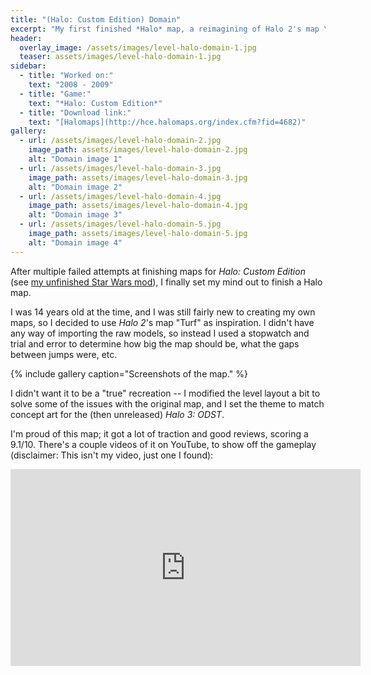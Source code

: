 ```yaml
---
title: "(Halo: Custom Edition) Domain"
excerpt: "My first finished *Halo* map, a reimagining of Halo 2's map \"Turf.\""
header:
  overlay_image: /assets/images/level-halo-domain-1.jpg
  teaser: assets/images/level-halo-domain-1.jpg
sidebar:
  - title: "Worked on:"
    text: "2008 - 2009"
  - title: "Game:"
    text: "*Halo: Custom Edition*"
  - title: "Download link:"
    text: "[Halomaps](http://hce.halomaps.org/index.cfm?fid=4682)"
gallery:
  - url: /assets/images/level-halo-domain-2.jpg
    image_path: assets/images/level-halo-domain-2.jpg
    alt: "Domain image 1"
  - url: /assets/images/level-halo-domain-3.jpg
    image_path: assets/images/level-halo-domain-3.jpg
    alt: "Domain image 2"
  - url: /assets/images/level-halo-domain-4.jpg
    image_path: assets/images/level-halo-domain-4.jpg
    alt: "Domain image 3"
  - url: /assets/images/level-halo-domain-5.jpg
    image_path: assets/images/level-halo-domain-5.jpg
    alt: "Domain image 4"
---
```


After multiple failed attempts at finishing maps for *Halo: Custom Edition* (see [my unfinished Star Wars mod](/models/star-wars)), I finally set my mind out to finish a Halo map.

I was 14 years old at the time, and I was still fairly new to creating my own maps, so I decided to use *Halo 2*'s map "Turf" as inspiration. I didn't have any way of importing the raw models, so instead I used a stopwatch and trial and error to determine how big the map should be, what the gaps between jumps were, etc.

{% include gallery caption="Screenshots of the map." %}

I didn't want it to be a "true" recreation -- I modified the level layout a bit to solve some of the issues with the original map, and I set the theme to match concept art for the (then unreleased) *Halo 3: ODST*.

I'm proud of this map; it got a lot of traction and good reviews, scoring a 9.1/10. There's a couple videos of it on YouTube, to show off the gameplay (disclaimer: This isn't my video, just one I found):

<iframe width="560" height="315" src="https://www.youtube.com/embed/cjxKbWdaBKQ" frameborder="0" allow="accelerometer; autoplay; encrypted-media; gyroscope; picture-in-picture" allowfullscreen></iframe>